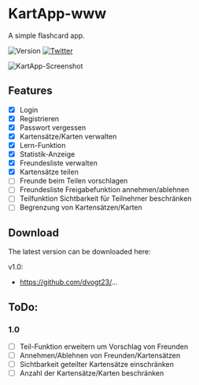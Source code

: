 # KartApp-www
A simple flashcard app.

![Version](https://img.shields.io/badge/Version-1.0-green.svg?style=flat)
[![Twitter](https://img.shields.io/badge/twitter-@dtri23-blue.svg?style=flat)](http://twitter.com/dtri23)

![KartApp-Screenshot](https://github.com/dvogt23/KartApp-iOS/blob/master/Files/KartaScreen.png)

## Features
- [x] Login
- [x] Registrieren
- [x] Passwort vergessen
- [x] Kartensätze/Karten verwalten
- [x] Lern-Funktion
- [x] Statistik-Anzeige
- [x] Freundesliste verwalten
- [x] Kartensätze teilen
- [ ] Freunde beim Teilen vorschlagen
- [ ] Freundesliste Freigabefunktion annehmen/ablehnen
- [ ] Teilfunktion Sichtbarkeit für Teilnehmer beschränken
- [ ] Begrenzung von Kartensätzen/Karten

## Download

The latest version can be downloaded here:

v1.0:
  * https://github.com/dvogt23/...

## ToDo:

### 1.0
 - [ ] Teil-Funktion erweitern um Vorschlag von Freunden
 - [ ] Annehmen/Ablehnen von Freunden/Kartensätzen
 - [ ] Sichtbarkeit geteilter Kartensätze einschränken
 - [ ] Anzahl der Kartensätze/Karten beschränken
